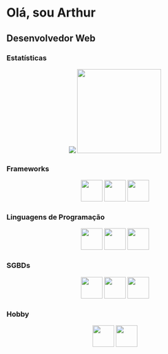 # Olá, sou Arthur
## Desenvolvedor Web


### Estatísticas
<div style="text-align: center">
<img src="https://github-readme-stats.vercel.app/api?username=arthurpbarros&show_icons=true&theme=vue">
<img src="https://github-readme-stats.vercel.app/api/top-langs/?username=arthurpbarros&layout=compact&theme=vue&langs_count=8)](https://github.com/arthurpbarrosgithub-readme-stats" height="195px"/>   
</div>

### Frameworks
<div style="text-align: center">
<img src="https://cdn.jsdelivr.net/gh/devicons/devicon/icons/django/django-plain.svg" height="50px"/>
<img src="https://cdn.jsdelivr.net/gh/devicons/devicon/icons/vuejs/vuejs-original.svg" height="50px"/>
<img src="https://cdn.jsdelivr.net/gh/devicons/devicon/icons/laravel/laravel-plain.svg" height="50px"/>       
</div>


### Linguagens de Programação
<div style="text-align: center">
<img src="https://cdn.jsdelivr.net/gh/devicons/devicon/icons/python/python-original.svg" height="50px"/> 
<img src="https://cdn.jsdelivr.net/gh/devicons/devicon/icons/java/java-original.svg" height="50px"/>
<img src="https://cdn.jsdelivr.net/gh/devicons/devicon/icons/php/php-original.svg" height="50px"/>         
</div>
       
### SGBDs
<div style="text-align: center">
<img src="https://cdn.jsdelivr.net/gh/devicons/devicon/icons/mysql/mysql-original-wordmark.svg" height="50px"/>
<img src="https://cdn.jsdelivr.net/gh/devicons/devicon/icons/postgresql/postgresql-original.svg" height="50px"/> 
<img src="https://cdn.jsdelivr.net/gh/devicons/devicon/icons/microsoftsqlserver/microsoftsqlserver-plain-wordmark.svg" height="50px"//>
</div>

### Hobby
<div style="text-align: center">
<img src="https://cdn.jsdelivr.net/gh/devicons/devicon/icons/photoshop/photoshop-plain.svg" height="50px"/>
<img src="https://cdn.jsdelivr.net/gh/devicons/devicon/icons/jquery/jquery-plain-wordmark.svg" height="50px"/>
</div>
